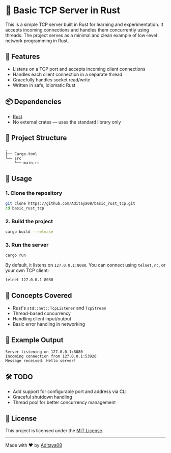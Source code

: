 # 🦀 Basic TCP Server in Rust

This is a simple TCP server built in Rust for learning and experimentation. It accepts incoming connections and handles them concurrently using threads. The project serves as a minimal and clean example of low-level network programming in Rust.

## 🚀 Features

- Listens on a TCP port and accepts incoming client connections
- Handles each client connection in a separate thread
- Gracefully handles socket read/write
- Written in safe, idiomatic Rust

## 📦 Dependencies

- [Rust](https://www.rust-lang.org/tools/install)
- No external crates — uses the standard library only

## 📁 Project Structure

```
.
├── Cargo.toml
└── src
    └── main.rs
```

## 🔧 Usage

### 1. Clone the repository

```bash
git clone https://github.com/Aditaya08/basic_rust_tcp.git
cd basic_rust_tcp
```

### 2. Build the project

```bash
cargo build --release
```

### 3. Run the server

```bash
cargo run
```

By default, it listens on `127.0.0.1:8080`. You can connect using `telnet`, `nc`, or your own TCP client:

```bash
telnet 127.0.0.1 8080
```

## 🧠 Concepts Covered

- Rust's `std::net::TcpListener` and `TcpStream`
- Thread-based concurrency
- Handling client input/output
- Basic error handling in networking

## 📜 Example Output

```text
Server listening on 127.0.0.1:8080
Incoming connection from 127.0.0.1:53926
Message received: Hello server!
```

## 🛠️ TODO

- Add support for configurable port and address via CLI
- Graceful shutdown handling
- Thread pool for better concurrency management

## 📄 License

This project is licensed under the [MIT License](LICENSE).

---

Made with ❤️ by [Aditaya08](https://github.com/Aditaya08)
